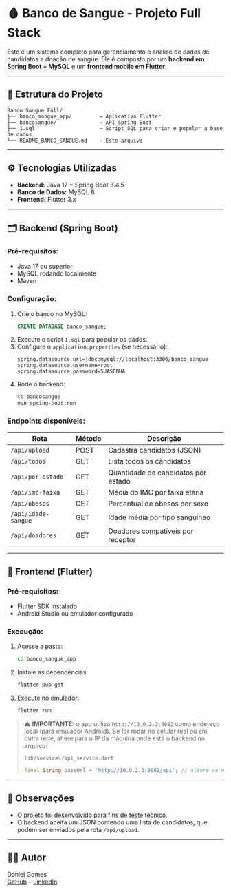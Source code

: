 # 🩸 Banco de Sangue - Projeto Full Stack

Este é um sistema completo para gerenciamento e análise de dados de candidatos a doação de sangue. Ele é composto por um **backend em Spring Boot + MySQL** e um **frontend mobile em Flutter**.

---

## 🧱 Estrutura do Projeto

```
Banco Sangue Full/
├── banco_sangue_app/         → Aplicativo Flutter
├── bancosangue/              → API Spring Boot
├── 1.sql                     → Script SQL para criar e popular a base de dados
└── README_BANCO_SANGUE.md    → Este arquivo
```

---

## ⚙️ Tecnologias Utilizadas

- **Backend:** Java 17 + Spring Boot 3.4.5
- **Banco de Dados:** MySQL 8
- **Frontend:** Flutter 3.x

---

## 🗂️ Backend (Spring Boot)

### Pré-requisitos:
- Java 17 ou superior
- MySQL rodando localmente
- Maven

### Configuração:
1. Crie o banco no MySQL:
   ```sql
   CREATE DATABASE banco_sangue;
   ```
2. Execute o script `1.sql` para popular os dados.
3. Configure o `application.properties` (se necessário):
   ```properties
   spring.datasource.url=jdbc:mysql://localhost:3306/banco_sangue
   spring.datasource.username=root
   spring.datasource.password=SUASENHA
   ```
4. Rode o backend:
   ```bash
   cd bancosangue
   mvn spring-boot:run
   ```

### Endpoints disponíveis:
| Rota                      | Método | Descrição                                      |
|---------------------------|--------|------------------------------------------------|
| `/api/upload`             | POST   | Cadastra candidatos (JSON)                     |
| `/api/todos`              | GET    | Lista todos os candidatos                      |
| `/api/por-estado`         | GET    | Quantidade de candidatos por estado            |
| `/api/imc-faixa`          | GET    | Média do IMC por faixa etária                  |
| `/api/obesos`             | GET    | Percentual de obesos por sexo                  |
| `/api/idade-sangue`       | GET    | Idade média por tipo sanguíneo                 |
| `/api/doadores`           | GET    | Doadores compatíveis por receptor              |

---

## 📱 Frontend (Flutter)

### Pré-requisitos:
- Flutter SDK instalado
- Android Studio ou emulador configurado

### Execução:
1. Acesse a pasta:
   ```bash
   cd banco_sangue_app
   ```
2. Instale as dependências:
   ```bash
   flutter pub get
   ```
3. Execute no emulador:
   ```bash
   flutter run
   ```

> ⚠️ **IMPORTANTE:** o app utiliza `http://10.0.2.2:8082` como endereço local (para emulador Android). Se for rodar no celular real ou em outra rede, altere para o IP da máquina onde está o backend no arquivo:
>
> `lib/services/api_service.dart`
> ```dart
> final String baseUrl = 'http://10.0.2.2:8082/api'; // altere se necessário
> ```

---

## 📝 Observações

- O projeto foi desenvolvido para fins de teste técnico.
- O backend aceita um JSON contendo uma lista de candidatos, que podem ser enviados pela rota `/api/upload`.

---

## 👨‍💻 Autor

Daniel Gomes  
[GitHub](https://github.com/seuusuario) – [LinkedIn](https://linkedin.com/in/seuperfil)